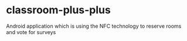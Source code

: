 # classroom-plus-plus
Android application which is using the NFC technology to reserve rooms and vote for surveys
